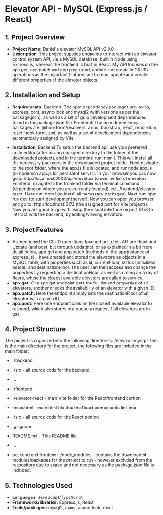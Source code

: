 # Elevator API - MySQL (Express.js / React)

## 1. Project Overview

- **Project Name:** Daniel's elevator MySQL API v2.0.0
- **Description:** This project supplies endpoints to interact with an elevator control system API, via a MySQL database, built in Node using Express.js, whereas the frontend is built in React. My API focuses on the app.get, app.patch and app.post (read, update and create in CRUD) operations as the important features are to read, update and create different properties of the elevator objects.

## 2. Installation and Setup

- **Requirements:**
  Backend: The npm dependency packages are:
  axios, express, cors, async-lock and mysql2 (with versions as per the package.json), as well as a set of gulp development dependencies found in the package.json file.
  Frontend: The npm dependency packages are:
  @hookform/resolvers,
  axios,
  bootstrap,
  react,
  react-dom,
  react-hook-form,
  zod,
  as well as a set of development dependencies automatically assigned by Vite.

- **Installation:**
  Backend:To setup the backend api, use your preferred code editor (after having changed directory to the folder of the downloaded project), and in the terminal run: npm i. This will install all the necessary packages in the downloaded project folder. Next navigate to the root folder, where the app.js file is located, and run node app.js (or nodemon app.js for persistent server). In your browser you can now go to http://localhost:3000/api/elevators to see the list of elevators.
  Frontend: navigate to the frontend folder via terminal command (depending on where you are currently located): cd ../frontend/elevator-react. Here run: npm i (to install all necessary packages). Next run: npm run dev (to start development server). Now you can open you browser and go to: http://localhost:5173 (the assigned port for Vite projects). Now you are good to go with using the visual interface on port 5173 to interact with the backend, by editing/viewing elevators.

## 3. Project Features

- As mentioned the CRUD operations touched on in this API are Read and Update (and post, but through updating), or as explained in a bit more detail below, app.get and app.patch (methods of the app instance of express.js). I have created and stored the elevators as objects in a MySQL table, with properties such as id, currentFloor, status (initialized as idle) and destinationFloor. The user can then access and change the properties by requesting a destinationFloor, as well as calling an array of floors, where the closest available elevators are called to service.
- **app.get:** One app.get endpoint gets the full list and properties of all elevators, another checks the availability of an elevator with a given ID.
- **app.patch:** Here the endpoint simply sets the destinationFloor of an elevator with a given ID.
- **app.post:** Here one endpoint calls on the closest available elevator to respond, which also stores in a queue a request if all elevators are in use.

## 4. Project Structure

The project is organized into the following directories:
/elevator-mysql - this is the main directory for the project, the following files are included in the main folder:

- ./backend
- ./src - all source code for the backend
- ...

- ./frontend
- ./elevator-react - main Vite folder for the React/frontend portion
- index.html - main html file that the React components link into
- ./src - all source code for the React portion
- .gitignore
- README.md - This README file
- ...

- backend and frontend:
  ./node_modules - contains the downloaded modules/packages for the project to run - however excluded from the respository due to space and not necessary as the package.json file is included.

## 5. Technologies Used

- **Languages:** JavaScript/TypeScript
- **Frameworks/libraries:** Express.js, React
- **Tools/packages:** mysql2, axios, async-lock, react
